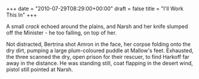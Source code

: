 +++
date = "2010-07-29T08:29:00+00:00"
draft = false
title = "I'll Work This In"
+++
<p>A small <em>crack</em> echoed around the plains, and Narsh and her knife slumped off the Minister - he too falling, on top of her.</p>&#13;
<p>Not distracted, Bertrina shot Amron in the face, her corpse folding onto the dry dirt, pumping a large plum-coloured puddle at Mallow's feet. Exhausted, the three scanned the dry, open prison for their rescuer, to find Harkoff far away in the distance. He was standing still, coat flapping in the desert wind, pistol still pointed at Narsh.</p> 
